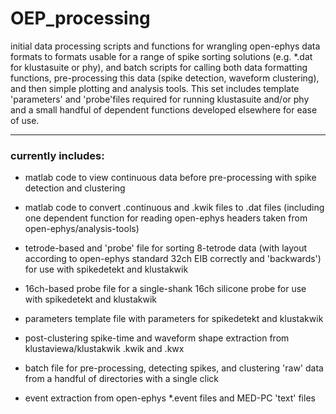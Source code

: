 # OEP_processing #
initial data processing scripts and functions for wrangling open-ephys data formats to formats usable for a range of spike sorting solutions (e.g. *.dat for klustasuite or phy), and batch scripts for calling both data formatting functions, pre-processing this data (spike detection, waveform clustering), and then simple plotting and analysis tools.  This set includes template 'parameters' and 'probe'files required for running klustasuite and/or phy and a small handful of dependent functions developed elsewhere for ease of use.

---

### currently includes:

* matlab code to view continuous data before pre-processing with spike detection and clustering

* matlab code to convert .continuous and .kwik files to .dat files (including one dependent function for reading open-ephys headers taken from open-ephys/analysis-tools)

* tetrode-based and 'probe' file for sorting 8-tetrode data (with layout according to open-ephys standard 32ch EIB correctly and 'backwards') for use with spikedetekt and klustakwik

* 16ch-based probe file for a single-shank 16ch silicone probe for use with spikedetekt and klustakwik

* parameters template file with parameters for spikedetekt and klustakwik

* post-clustering spike-time and waveform shape extraction from klustaviewa/klustakwik .kwik and .kwx

* batch file for pre-processing, detecting spikes, and clustering 'raw' data from a handful of directories with a single click 

* event extraction from open-ephys *.event files and MED-PC 'text' files

